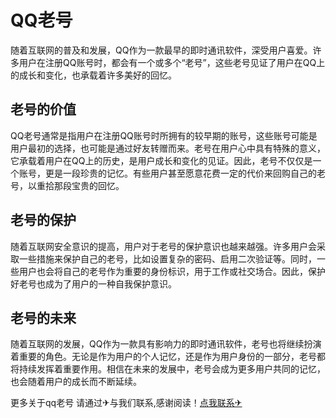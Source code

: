 # QQ老号

随着互联网的普及和发展，QQ作为一款最早的即时通讯软件，深受用户喜爱。许多用户在注册QQ账号时，都会有一个或多个“老号”，这些老号见证了用户在QQ上的成长和变化，也承载着许多美好的回忆。

## 老号的价值

QQ老号通常是指用户在注册QQ账号时所拥有的较早期的账号，这些账号可能是用户最初的选择，也可能是通过好友转赠而来。老号在用户心中具有特殊的意义，它承载着用户在QQ上的历史，是用户成长和变化的见证。因此，老号不仅仅是一个账号，更是一段珍贵的记忆。有些用户甚至愿意花费一定的代价来回购自己的老号，以重拾那段宝贵的回忆。

## 老号的保护

随着互联网安全意识的提高，用户对于老号的保护意识也越来越强。许多用户会采取一些措施来保护自己的老号，比如设置复杂的密码、启用二次验证等。同时，一些用户也会将自己的老号作为重要的身份标识，用于工作或社交场合。因此，保护好老号也成为了用户的一种自我保护意识。

## 老号的未来

随着互联网的发展，QQ作为一款具有影响力的即时通讯软件，老号也将继续扮演着重要的角色。无论是作为用户的个人记忆，还是作为用户身份的一部分，老号都将持续发挥着重要作用。相信在未来的发展中，老号会成为更多用户共同的记忆，也会随着用户的成长而不断延续。

更多关于qq老号 请通过✈与我们联系,感谢阅读！[点我联系✈](https://qa.G208.com)